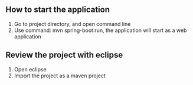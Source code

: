 ## How to start the application

1. Go to project directory, and open command line  
2. Use command: mvn spring-boot:run, the application will start as a web application

## Review the project with eclipse

1. Open eclipse  
2. Import the project as a maven project


